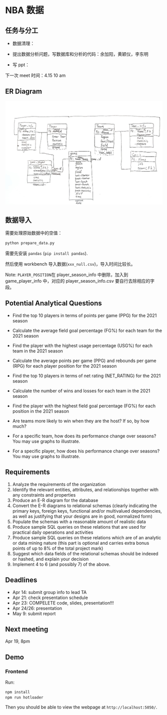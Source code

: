 # NBA 数据

## 任务与分工

- 数据清理：

- 提出数据分析问题，写数据库和分析的代码：余加阳，黄颖仪，李东明

- 写 ppt：

下一次 meet 时间：4.15 10 am

## ER Diagram

![image](assets/er-diagram-0411.jpg)

## 数据导入

需要处理原始数据中的空值：

```bash
python prepare_data.py
```

需要先安装 `pandas` (`pip install pandas`).

然后使用 workbench 导入数据(`xxx_null.csv`)，导入时间比较长。

Note: `PLAYER_POSITION`在 player_season_info 中删除，加入到 game_player_info 中，对应的 player_season_info.csv 要自行去除相应的字段。

## Potential Analytical Questions

- Find the top 10 players in terms of points per game (PPG) for the 2021 season

- Calculate the average field goal percentage (FG%) for each team for the 2021 season

- Find the player with the highest usage percentage (USG%) for each team in the 2021 season

- Calculate the average points per game (PPG) and rebounds per game (RPG) for each player position for the 2021 season

- Find the top 10 players in terms of net rating (NET_RATING) for the 2021 season

- Calculate the number of wins and losses for each team in the 2021 season

- Find the player with the highest field goal percentage (FG%) for each position in the 2021 season

- Are teams more likely to win when they are the host? If so, by how much?

- For a specific team, how does its performance change over seasons? You may use graphs to illustrate.

- For a specific player, how does his performance change over seasons? You may use graphs to illustrate.

## Requirements

1. Analyze the requirements of the organization
2. Identify the relevant entities, attributes, and relationships together with any constraints and properties
3. Produce an E-R diagram for the database
4. Convert the E-R diagrams to relational schemas (clearly indicating the primary keys, foreign keys, functional and/or multivalued dependencies, as well as justifying that your designs are in good, normalized form)
5. Populate the schemas with a reasonable amount of realistic data
6. Produce sample SQL queries on these relations that are used for practical daily operations and activities
7. Produce sample SQL queries on these relations which are of an analytic or data mining nature (this part is optional and carries extra bonus points of up to 8% of the total project mark)
8. Suggest which data fields of the relational schemas should be indexed or hashed, and explain your decision
9. Implement 4 to 6 (and possibly 7) of the above.

## Deadlines

- Apr 14: submit group info to lead TA
- Apr 21: check presentation schedule
- Apr 23: COMPELETE code, slides, presentation!!!
- Apr 24/26: presentation
- May 9: submit report

## Next meeting

Apr 19, 8pm

## Demo

### Frontend

Run:

```bash
npm install
npm run hotloader
```

Then you should be able to view the webpage at `http://localhost:5050/`.
